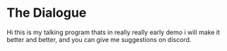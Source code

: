 # The Dialogue
Hi this is my talking program thats in really really early demo
i will make it better and better, and you can give me suggestions on discord.
